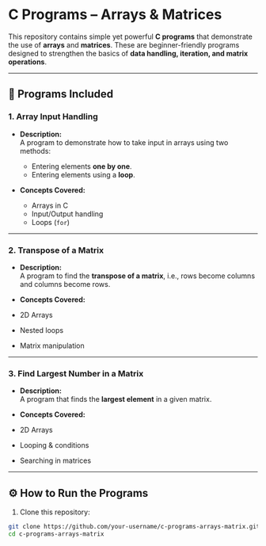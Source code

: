 # C Programs – Arrays & Matrices  

This repository contains simple yet powerful **C programs** that demonstrate the use of **arrays** and **matrices**. These are beginner-friendly programs designed to strengthen the basics of **data handling, iteration, and matrix operations**.  

---

## 📌 Programs Included  

### 1. Array Input Handling  
- **Description:**  
  A program to demonstrate how to take input in arrays using two methods:  
  - Entering elements **one by one**.  
  - Entering elements using a **loop**.  

- **Concepts Covered:**  
  - Arrays in C  
  - Input/Output handling  
  - Loops (`for`)  

---

### 2. Transpose of a Matrix  
- **Description:**  
  A program to find the **transpose of a matrix**, i.e., rows become columns and columns become rows.  


- **Concepts Covered:**  
- 2D Arrays  
- Nested loops  
- Matrix manipulation  

---

### 3. Find Largest Number in a Matrix  
- **Description:**  
A program that finds the **largest element** in a given matrix.  


- **Concepts Covered:**  
- 2D Arrays  
- Looping & conditions  
- Searching in matrices  

---

## ⚙️ How to Run the Programs  

1. Clone this repository:  
 ```bash
 git clone https://github.com/your-username/c-programs-arrays-matrix.git
 cd c-programs-arrays-matrix

